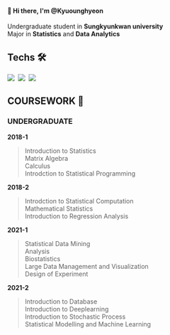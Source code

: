 #### 👋 Hi there, I'm @Kyuounghyeon

Undergraduate student in **Sungkyunkwan university** <br>
Major in **Statistics** and **Data Analytics** <br>

## Techs 🛠

<p align="left">
  <img src="https://img.shields.io/badge/R-276DC3?style=flat-square&logo=R&logoColor=white"/></a>&nbsp
  <img src="https://img.shields.io/badge/Python-3766AB?style=flat-square&logo=Python&logoColor=white"/></a>&nbsp
  <img src="https://img.shields.io/badge/PyTorch-EE4C2C?style=flat-square&logo=PyTorch&logoColor=white"/></a>
</p>


## COURSEWORK 📖
### UNDERGRADUATE

**2018-1**
> Introduction to Statistics  
> Matrix Algebra  
> Calculus  
> Introdction to Statistical Programming  

**2018-2**
> Introdction to Statistical Computation  
> Mathematical Statistics  
> Introduction to Regression Analysis  

**2021-1**
> Statistical Data Mining   
> Analysis   
> Biostatistics   
> Large Data Management and Visualization   
> Design of Experiment   

**2021-2**
> Introduction to Database  
> Introduction to Deeplearning  
> Introduction to Stochastic Process  
> Statistical Modelling and Machine Learning  


## 


<!---
Kyounghyeon/Kyounghyeon is a ✨ special ✨ repository because its `README.md` (this file) appears on your GitHub profile.
You can click the Preview link to take a look at your changes.
--->
